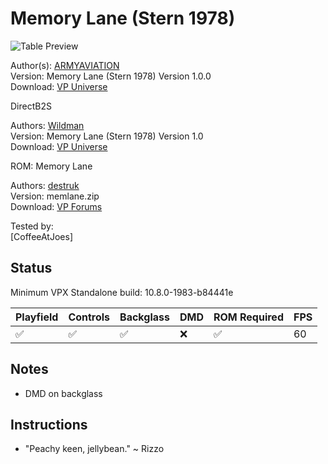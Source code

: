# Memory Lane (Stern 1978)

![Table Preview](../../images/vpx-memlane.png)

Author(s): [ARMYAVIATION](https://vpuniverse.com/profile/18348-armyaviation/)  
Version:  Memory Lane (Stern 1978) Version 1.0.0  
Download:  [VP Universe](https://vpuniverse.com/files/file/5960-memory-lane-stern-1978/)

DirectB2S

Authors: [Wildman](https://vpuniverse.com/profile/5-wildman/)  
Version: Memory Lane (Stern 1978) Version 1.0  
Download: [VP Universe](https://vpuniverse.com/files/file/3158-memory-lane-stern-1978/)

ROM: Memory Lane

Authors: [destruk](https://www.vpforums.org/index.php?showuser=5)  
Version: memlane.zip  
Download: [VP Forums](https://www.vpforums.org/index.php?app=downloads&showfile=730)

Tested by:  
[CoffeeAtJoes]

## Status 

Minimum VPX Standalone build: 10.8.0-1983-b84441e

| Playfield | Controls | Backglass | DMD | ROM Required | FPS | 
|-----------|----------|-----------|-----|--------------|-----|
| :white_check_mark: | :white_check_mark: | :white_check_mark: | :x: | :white_check_mark: | 60 |

## Notes

- DMD on backglass

## Instructions

- "Peachy keen, jellybean." ~ Rizzo
